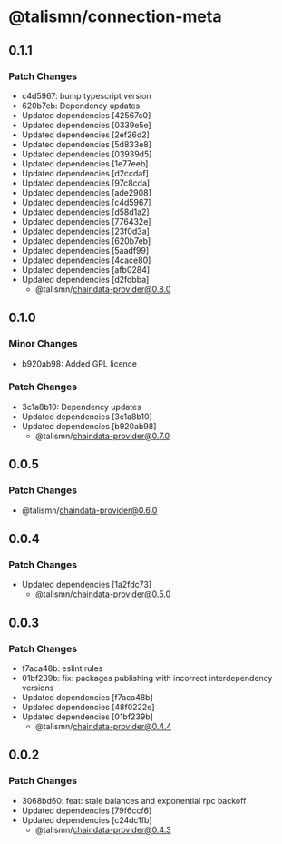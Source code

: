 # @talismn/connection-meta

## 0.1.1

### Patch Changes

- c4d5967: bump typescript version
- 620b7eb: Dependency updates
- Updated dependencies [42567c0]
- Updated dependencies [0339e5e]
- Updated dependencies [2ef26d2]
- Updated dependencies [5d833e8]
- Updated dependencies [03939d5]
- Updated dependencies [1e77eeb]
- Updated dependencies [d2ccdaf]
- Updated dependencies [97c8cda]
- Updated dependencies [ade2908]
- Updated dependencies [c4d5967]
- Updated dependencies [d58d1a2]
- Updated dependencies [776432e]
- Updated dependencies [23f0d3a]
- Updated dependencies [620b7eb]
- Updated dependencies [5aadf99]
- Updated dependencies [4cace80]
- Updated dependencies [afb0284]
- Updated dependencies [d2fdbba]
  - @talismn/chaindata-provider@0.8.0

## 0.1.0

### Minor Changes

- b920ab98: Added GPL licence

### Patch Changes

- 3c1a8b10: Dependency updates
- Updated dependencies [3c1a8b10]
- Updated dependencies [b920ab98]
  - @talismn/chaindata-provider@0.7.0

## 0.0.5

### Patch Changes

- @talismn/chaindata-provider@0.6.0

## 0.0.4

### Patch Changes

- Updated dependencies [1a2fdc73]
  - @talismn/chaindata-provider@0.5.0

## 0.0.3

### Patch Changes

- f7aca48b: eslint rules
- 01bf239b: fix: packages publishing with incorrect interdependency versions
- Updated dependencies [f7aca48b]
- Updated dependencies [48f0222e]
- Updated dependencies [01bf239b]
  - @talismn/chaindata-provider@0.4.4

## 0.0.2

### Patch Changes

- 3068bd60: feat: stale balances and exponential rpc backoff
- Updated dependencies [79f6ccf6]
- Updated dependencies [c24dc1fb]
  - @talismn/chaindata-provider@0.4.3
